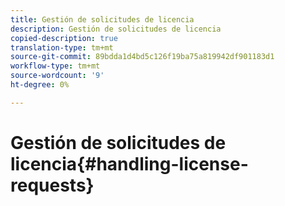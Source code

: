 ```yaml
---
title: Gestión de solicitudes de licencia
description: Gestión de solicitudes de licencia
copied-description: true
translation-type: tm+mt
source-git-commit: 89bdda1d4bd5c126f19ba75a819942df901183d1
workflow-type: tm+mt
source-wordcount: '9'
ht-degree: 0%

---
```



# Gestión de solicitudes de licencia{#handling-license-requests}

